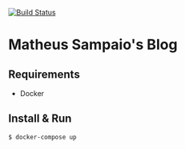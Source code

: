 [![Build Status](https://travis-ci.org/matheussampaio/matheussampaio.github.io.svg?branch=master)](https://travis-ci.org/matheussampaio/matheussampaio.github.io)

# Matheus Sampaio's Blog

## Requirements
- Docker

## Install & Run

```bash
$ docker-compose up
```
